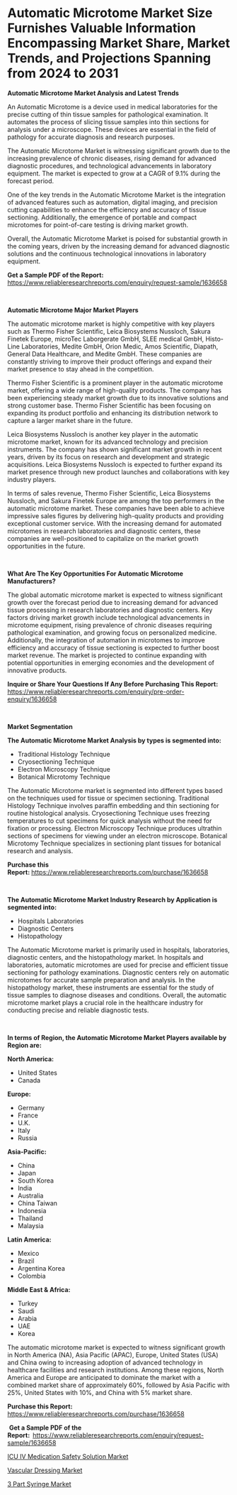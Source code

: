 <p><h1>Automatic Microtome Market Size Furnishes Valuable Information Encompassing Market Share, Market Trends, and Projections Spanning from 2024 to 2031</h1></p><p><strong>Automatic Microtome Market Analysis and Latest Trends</strong></p>
<p><p>An Automatic Microtome is a device used in medical laboratories for the precise cutting of thin tissue samples for pathological examination. It automates the process of slicing tissue samples into thin sections for analysis under a microscope. These devices are essential in the field of pathology for accurate diagnosis and research purposes.</p><p>The Automatic Microtome Market is witnessing significant growth due to the increasing prevalence of chronic diseases, rising demand for advanced diagnostic procedures, and technological advancements in laboratory equipment. The market is expected to grow at a CAGR of 9.1% during the forecast period.</p><p>One of the key trends in the Automatic Microtome Market is the integration of advanced features such as automation, digital imaging, and precision cutting capabilities to enhance the efficiency and accuracy of tissue sectioning. Additionally, the emergence of portable and compact microtomes for point-of-care testing is driving market growth.</p><p>Overall, the Automatic Microtome Market is poised for substantial growth in the coming years, driven by the increasing demand for advanced diagnostic solutions and the continuous technological innovations in laboratory equipment.</p></p>
<p><strong>Get a Sample PDF of the Report:&nbsp;</strong> <a href="https://www.reliableresearchreports.com/enquiry/request-sample/1636658">https://www.reliableresearchreports.com/enquiry/request-sample/1636658</a></p>
<p>&nbsp;</p>
<p><strong>Automatic Microtome Major Market Players</strong></p>
<p><p>The automatic microtome market is highly competitive with key players such as Thermo Fisher Scientific, Leica Biosystems Nussloch, Sakura Finetek Europe, microTec Laborgerate GmbH, SLEE medical GmbH, Histo-Line Laboratories, Medite GmbH, Orion Medic, Amos Scientific, Diapath, General Data Healthcare, and Medite GmbH. These companies are constantly striving to improve their product offerings and expand their market presence to stay ahead in the competition.</p><p>Thermo Fisher Scientific is a prominent player in the automatic microtome market, offering a wide range of high-quality products. The company has been experiencing steady market growth due to its innovative solutions and strong customer base. Thermo Fisher Scientific has been focusing on expanding its product portfolio and enhancing its distribution network to capture a larger market share in the future.</p><p>Leica Biosystems Nussloch is another key player in the automatic microtome market, known for its advanced technology and precision instruments. The company has shown significant market growth in recent years, driven by its focus on research and development and strategic acquisitions. Leica Biosystems Nussloch is expected to further expand its market presence through new product launches and collaborations with key industry players.</p><p>In terms of sales revenue, Thermo Fisher Scientific, Leica Biosystems Nussloch, and Sakura Finetek Europe are among the top performers in the automatic microtome market. These companies have been able to achieve impressive sales figures by delivering high-quality products and providing exceptional customer service. With the increasing demand for automated microtomes in research laboratories and diagnostic centers, these companies are well-positioned to capitalize on the market growth opportunities in the future.</p></p>
<p>&nbsp;</p>
<p><strong>What Are The Key Opportunities For Automatic Microtome Manufacturers?</strong></p>
<p><p>The global automatic microtome market is expected to witness significant growth over the forecast period due to increasing demand for advanced tissue processing in research laboratories and diagnostic centers. Key factors driving market growth include technological advancements in microtome equipment, rising prevalence of chronic diseases requiring pathological examination, and growing focus on personalized medicine. Additionally, the integration of automation in microtomes to improve efficiency and accuracy of tissue sectioning is expected to further boost market revenue. The market is projected to continue expanding with potential opportunities in emerging economies and the development of innovative products.</p></p>
<p><strong>Inquire or Share Your Questions If Any Before Purchasing This Report:</strong> <a href="https://www.reliableresearchreports.com/enquiry/pre-order-enquiry/1636658">https://www.reliableresearchreports.com/enquiry/pre-order-enquiry/1636658</a></p>
<p>&nbsp;</p>
<p><strong>Market Segmentation</strong></p>
<p><strong>The Automatic Microtome Market Analysis by types is segmented into:</strong></p>
<p><ul><li>Traditional Histology Technique</li><li>Cryosectioning Technique</li><li>Electron Microscopy Technique</li><li>Botanical Microtomy Technique</li></ul></p>
<p><p>The Automatic Microtome market is segmented into different types based on the techniques used for tissue or specimen sectioning. Traditional Histology Technique involves paraffin embedding and thin sectioning for routine histological analysis. Cryosectioning Technique uses freezing temperatures to cut specimens for quick analysis without the need for fixation or processing. Electron Microscopy Technique produces ultrathin sections of specimens for viewing under an electron microscope. Botanical Microtomy Technique specializes in sectioning plant tissues for botanical research and analysis.</p></p>
<p><strong>Purchase this Report:&nbsp;</strong><a href="https://www.reliableresearchreports.com/purchase/1636658">https://www.reliableresearchreports.com/purchase/1636658</a></p>
<p>&nbsp;</p>
<p><strong>The Automatic Microtome Market Industry Research by Application is segmented into:</strong></p>
<p><ul><li>Hospitals Laboratories</li><li>Diagnostic Centers</li><li>Histopathology</li></ul></p>
<p><p>The Automatic Microtome market is primarily used in hospitals, laboratories, diagnostic centers, and the histopathology market. In hospitals and laboratories, automatic microtomes are used for precise and efficient tissue sectioning for pathology examinations. Diagnostic centers rely on automatic microtomes for accurate sample preparation and analysis. In the histopathology market, these instruments are essential for the study of tissue samples to diagnose diseases and conditions. Overall, the automatic microtome market plays a crucial role in the healthcare industry for conducting precise and reliable diagnostic tests.</p></p>
<p>&nbsp;</p>
<p><strong>In terms of Region, the Automatic Microtome Market Players available by Region are:</strong></p>
<p>
    <p> <strong> North America: </strong>
        <ul>
            <li>United States</li>
            <li>Canada</li>
        </ul>
        </p> 
    <p> <strong> Europe: </strong>
        <ul>
            <li>Germany</li>
            <li>France</li>
            <li>U.K.</li>
            <li>Italy</li>
            <li>Russia</li>
        </ul>
        </p> 
    <p> <strong> Asia-Pacific: </strong>
        <ul>
            <li>China</li>
            <li>Japan</li>
            <li>South Korea</li>
            <li>India</li>
            <li>Australia</li>
            <li>China Taiwan</li>
            <li>Indonesia</li>
            <li>Thailand</li>
            <li>Malaysia</li>
        </ul>
        </p> 
    <p> <strong> Latin America: </strong>
        <ul>
            <li>Mexico</li>
            <li>Brazil</li>
            <li>Argentina Korea</li>
            <li>Colombia</li>
        </ul>
        </p> 
    <p> <strong> Middle East & Africa: </strong>
        <ul>
            <li>Turkey</li>
            <li>Saudi</li>
            <li>Arabia</li>
            <li>UAE</li>
            <li>Korea</li>
        </ul>
    </p>
    </p>
<p><p>The automatic microtome market is expected to witness significant growth in North America (NA), Asia Pacific (APAC), Europe, United States (USA) and China owing to increasing adoption of advanced technology in healthcare facilities and research institutions. Among these regions, North America and Europe are anticipated to dominate the market with a combined market share of approximately 60%, followed by Asia Pacific with 25%, United States with 10%, and China with 5% market share.</p></p>
<p><strong>Purchase this Report: </strong><a href="https://www.reliableresearchreports.com/purchase/1636658">https://www.reliableresearchreports.com/purchase/1636658</a></p>
<p>&nbsp;<strong>Get a Sample PDF of the Report:&nbsp;&nbsp;</strong><a href="https://www.reliableresearchreports.com/enquiry/request-sample/1636658">https://www.reliableresearchreports.com/enquiry/request-sample/1636658</a></p>
<p><strong></strong></p>
<p><p><a href="https://view.publitas.com/reportprime-1/global-icu-iv-medication-safety-solution-market-size-and-market-trends-insights-and-projections-from-2023-to-2030/">ICU IV Medication Safety Solution Market</a></p><p><a href="https://view.publitas.com/reportprime-1/vascular-dressing-market-size-focuses-on-market-dynamics-in-depth-analysis-and-future-projections-of-its-market-forecasted-for-period-from-2023-to-2030/">Vascular Dressing Market</a></p><p><a href="https://view.publitas.com/reportprime-1/3-part-syringe-market-offer-valuable-insights-into-market-size-market-share-market-trends-and-projections-spanning-from-2023-to-2030/">3 Part Syringe Market</a></p></p>